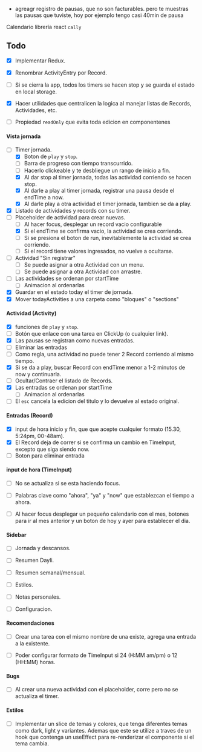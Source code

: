 - agreagr registro de pausas, que no son facturables. pero te muestras las pausas que tuviste, hoy por ejemplo tengo casi 40min de pausa

Calendario librería react `cally`

## Todo
- [x] Implementar Redux.
- [x] Renombrar ActivityEntry por Record.
- [ ] Si se cierra la app, todos los timers se hacen stop y se guarda el estado en local storage.
- [x] Hacer utilidades que centralicen la logica al manejar listas de Records, Actividades, etc.
- [ ] Propiedad `readOnly` que evita toda edicion en componentenes


#### Vista jornada
- [ ] Timer jornada.
    - [x] Boton de `play` y `stop`.
    - [ ] Barra de progreso con tiempo transcurrido.
    - [ ] Hacerlo clickeable y te desbliegue un rango de inicio a fin.
    - [x] Al dar stop al timer jornada, todas las actividad corriendo se hacen stop.
    - [x] Al darle a play al timer jornada, registrar una pausa desde el endTime a now.
    - [x] Al darle play a otra actividad el timer jornada, tambien se da a play.
- [x] Listado de actividades y records con su timer.
- [ ] Placeholder de actividad para crear nuevas.
    - [ ] Al hacer focus, desplegar un record vacio configurable
    - [x] Si el endTime se confirma vacio, la actividad se crea corriendo.
    - [ ] Si se presiona el boton de run, inevitablemente la actividad se crea corriendo.
    - [ ] Si el record tiene valores ingresados, no vuelve a ocultarse.
- [ ] Actividad "Sin registrar"
    - [ ] Se puede asignar a otra Actividad con un menu.
    - [ ] Se puede asignar a otra Actividad con arrastre.
- [ ] Las actividades se ordenan por startTime
    - [ ] Animacion al ordenarlas
- [x] Guardar en el estado today el timer de jornada.
- [x] Mover todayActivities a una carpeta como "bloques" o "sections"

#### Actividad (Activity)
- [x] funciones de `play` y `stop`.
- [ ] Botón que enlace con una tarea en ClickUp (o cualquier link).
- [x] Las pausas se registran como nuevas entradas.
- [ ] Eliminar las entradas 
- [ ] Como regla, una actividad no puede tener 2 Record corriendo al mismo tiempo.
- [x] Si se da a play, buscar Record con endTime menor a 1-2 minutos de now y continuarla.
- [ ] Ocultar/Contraer el listado de Records.
- [x] Las entradas se ordenan por startTime
    - [ ] Animacion al ordenarlas
- [ ] El `esc` cancela la edicion del titulo y lo devuelve al estado original.

#### Entradas (Record)
- [x] input de hora inicio y fin, que que acepte cualquier formato (15.30, 5:24pm, 00-48am).
- [x] El Record deja de correr si se confirma un cambio en TimeInput, excepto que siga siendo now.
- [ ] Boton para eliminar entrada

#### input de hora (TimeInput)
- [ ] No se actualiza si se esta haciendo focus.
- [ ] Palabras clave como "ahora", "ya" y "now" que establezcan el tiempo a ahora.
- [ ] Al hacer focus desplegar un pequeño calendario con el mes, botones para ir al mes anterior y un boton de hoy y ayer para establecer el dia.


#### Sidebar
- [ ] Jornada y descansos.
- [ ] Resumen Dayli.
- [ ] Resumen semanal/mensual.
- [ ] Estilos.
- [ ] Notas personales.
- [ ] Configuracion.


#### Recomendaciones
- [ ] Crear una tarea con el mismo nombre de una existe, agrega una entrada a la existente.
- [ ] Poder configurar formato de TimeInput si 24 (H:MM am/pm) o 12 (HH:MM) horas.


#### Bugs
- [ ] Al crear una nueva actividad con el placeholder, corre pero no se actualiza el timer.


#### Estilos
- [ ] Implementar un slice de temas y colores, que tenga diferentes temas como dark, light y variantes. Ademas que este se utilize a traves de un hook que contenga un useEffect para re-renderizar el componente si el tema cambia.